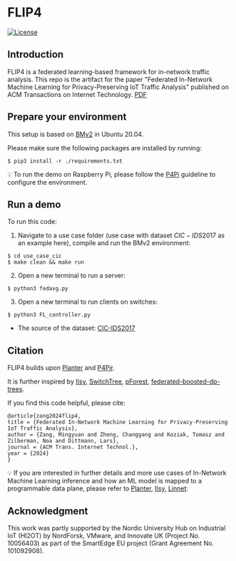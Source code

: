 # FLIP4
[![License](https://img.shields.io/badge/License-Apache%202.0-blue.svg)](https://opensource.org/licenses/Apache-2.0)

## Introduction
FLIP4 is a federated learning-based framework for in-network traffic analysis. This repo is the artifact for the paper "Federated In-Network Machine Learning for Privacy-Preserving IoT Traffic Analysis" published on ACM Transactions on Internet Technology. [PDF](https://dl.acm.org/doi/pdf/10.1145/3696354)

## Prepare your environment
This setup is based on [BMv2](https://github.com/p4lang/behavioral-model) in Ubuntu 20.04.

Please make sure the following packages are installed by running: 
```
$ pip3 install -r ./requirements.txt
```
💡 To run the demo on Raspberry Pi, please follow the [P4Pi](https://github.com/p4lang/p4pi) guideline to configure the environment. 

## Run a demo
To run this code: 
1. Navigate to a use case folder (use case with dataset $CIC-IDS2017$ as an example here), compile and run the BMv2 environment:
```
$ cd use_case_cic
$ make clean && make run
```

2. Open a new terminal to run a server:
```  
$ python3 fedavg.py
```
3. Open a new terminal to run clients on switches:
```  
$ python3 FL_controller.py
```

* The source of the dataset: [CIC-IDS2017](https://www.unb.ca/cic/datasets/ids-2017.html)


## Citation

FLIP4 builds upon [Planter](https://github.com/In-Network-Machine-Learning/Planter) and [P4Pir](https://github.com/In-Network-Machine-Learning/P4Pir).

It is further inspired by [IIsy](https://github.com/cucl-srg/IIsy), [SwitchTree](https://github.com/ksingh25/SwitchTree), [pForest](https://arxiv.org/abs/1909.05680), [federated-boosted-dp-trees](https://github.com/Samuel-Maddock/federated-boosted-dp-trees).

If you find this code helpful, please cite: 

````
@article{zang2024flip4,
title = {Federated In-Network Machine Learning for Privacy-Preserving IoT Traffic Analysis},
author = {Zang, Mingyuan and Zheng, Changgang and Koziak, Tomasz and Zilberman, Noa and Dittmann, Lars},
journal = {ACM Trans. Internet Technol.},
year = {2024}
}
````

💡 If you are interested in further details and more use cases of In-Network Machine Learning inference and how an ML model is mapped to a programmable data plane, please refer to [Planter](https://arxiv.org/abs/2205.08824), [IIsy](https://arxiv.org/abs/2205.08243), [Linnet](https://dl.acm.org/doi/abs/10.1145/3546037.3546057):


## Acknowledgment
This work was partly supported by the Nordic University Hub on Industrial IoT (HI2OT) by NordForsk, VMware, and Innovate UK (Project No. 10056403) as part of the SmartEdge EU project (Grant Agreement No. 101092908).
